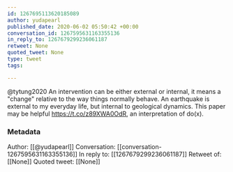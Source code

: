 ```yaml
---
id: 1267695113620185089
author: yudapearl
published_date: 2020-06-02 05:50:42 +00:00
conversation_id: 1267595631163355136
in_reply_to: 1267679299236061187
retweet: None
quoted_tweet: None
type: tweet
tags:

---
```


@tytung2020 An intervention can be either external or internal, it means a "change" relative to the way things normally behave. An earthquake is external to my everyday life, but internal to geological dynamics. This paper may be helpful  https://t.co/z89XWA0OdR, an interpretation of do(x).

### Metadata

Author: [[@yudapearl]]
Conversation: [[conversation-1267595631163355136]]
In reply to: [[1267679299236061187]]
Retweet of: [[None]]
Quoted tweet: [[None]]
